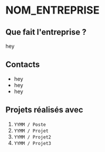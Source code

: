 # NOM_ENTREPRISE

## Que fait l'entreprise ?

hey

## Contacts

- hey
- hey
- hey

## Projets réalisés avec

1. `YYMM / Poste`
2. `YYMM / Projet`
3. `YYMM / Projet2`
4. `YYMM / Projet3`
